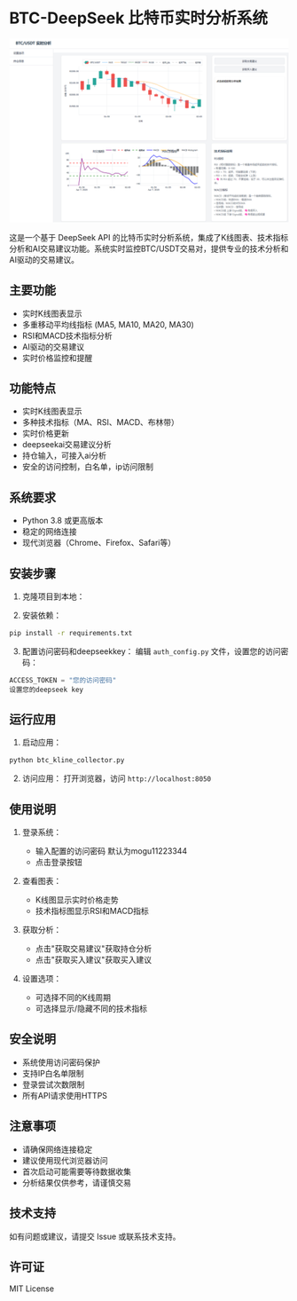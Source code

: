 # BTC-DeepSeek 比特币实时分析系统

![项目截图](images/demo.png)

这是一个基于 DeepSeek API 的比特币实时分析系统，集成了K线图表、技术指标分析和AI交易建议功能。系统实时监控BTC/USDT交易对，提供专业的技术分析和AI驱动的交易建议。

## 主要功能

- 实时K线图表显示
- 多重移动平均线指标 (MA5, MA10, MA20, MA30)
- RSI和MACD技术指标分析
- AI驱动的交易建议
- 实时价格监控和提醒

## 功能特点

- 实时K线图表显示
- 多种技术指标（MA、RSI、MACD、布林带）
- 实时价格更新
- deepseekai交易建议分析
- 持仓输入，可接入ai分析
- 安全的访问控制，白名单，ip访问限制

## 系统要求

- Python 3.8 或更高版本
- 稳定的网络连接
- 现代浏览器（Chrome、Firefox、Safari等）

## 安装步骤

1. 克隆项目到本地：



2. 安装依赖：
```bash
pip install -r requirements.txt
```

3. 配置访问密码和deepseekkey：
编辑 `auth_config.py` 文件，设置您的访问密码：
```python
ACCESS_TOKEN = "您的访问密码"
设置您的deepseek key
```

## 运行应用

1. 启动应用：
```bash
python btc_kline_collector.py
```

2. 访问应用：
打开浏览器，访问 `http://localhost:8050`

## 使用说明

1. 登录系统：
   - 输入配置的访问密码 默认为mogu11223344
   - 点击登录按钮

2. 查看图表：
   - K线图显示实时价格走势
   - 技术指标图显示RSI和MACD指标

3. 获取分析：
   - 点击"获取交易建议"获取持仓分析
   - 点击"获取买入建议"获取买入建议

4. 设置选项：
   - 可选择不同的K线周期
   - 可选择显示/隐藏不同的技术指标

## 安全说明

- 系统使用访问密码保护
- 支持IP白名单限制
- 登录尝试次数限制
- 所有API请求使用HTTPS

## 注意事项

- 请确保网络连接稳定
- 建议使用现代浏览器访问
- 首次启动可能需要等待数据收集
- 分析结果仅供参考，请谨慎交易

## 技术支持

如有问题或建议，请提交 Issue 或联系技术支持。

## 许可证

MIT License 
